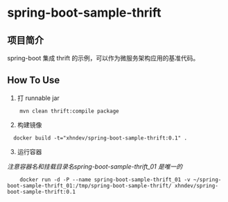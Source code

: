 spring-boot-sample-thrift
==========

## 项目简介
spring-boot 集成 thrift 的示例，可以作为微服务架构应用的基准代码。


## How To Use

1. 打 runnable jar

  ```
      mvn clean thrift:compile package
  ```

2. 构建镜像

  ```
    docker build -t="xhndev/spring-boot-sample-thrift:0.1" .
  ```

3. 运行容器

  *注意容器名和挂载目录名spring-boot-sample-thrift_01 是唯一的*

  ```
      docker run -d -P --name spring-boot-sample-thrift_01 -v ~/spring-boot-sample-thrift_01:/tmp/spring-boot-sample-thrift/ xhndev/spring-boot-sample-thrift:0.1
  ```